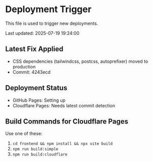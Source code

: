# Deployment Trigger

This file is used to trigger new deployments.

Last updated: 2025-07-19 19:24:00

## Latest Fix Applied
- CSS dependencies (tailwindcss, postcss, autoprefixer) moved to production
- Commit: 4243ecd

## Deployment Status

- GitHub Pages: Setting up
- Cloudflare Pages: Needs latest commit detection

## Build Commands for Cloudflare Pages

Use one of these:
1. `cd frontend && npm install && npx vite build`
2. `npm run build:simple`
3. `npm run build:cloudflare` 